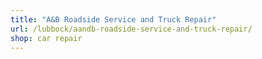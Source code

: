 ```yaml
---
title: "A&B Roadside Service and Truck Repair"
url: /lubbock/aandb-roadside-service-and-truck-repair/
shop: car repair
---
```


